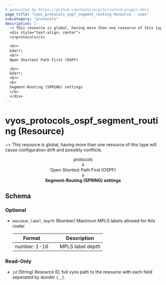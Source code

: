 ```yaml
---
# generated by https://github.com/hashicorp/terraform-plugin-docs
page_title: "vyos_protocols_ospf_segment_routing Resource - vyos"
subcategory: "protocols"
description: |-
  ~> This resource is global, having more than one resource of this type will cause configuration drift and possibly conflicts.
  <div style="text-align: center">
  <i>protocols</i>

  <br>
  &darr;
  <br>
  Open Shortest Path First (OSPF)

  <br>
  &darr;
  <br>
  <b>
  Segment-Routing (SPRING) settings
  </b>
  </div>
---
```


# vyos_protocols_ospf_segment_routing (Resource)

~> This resource is global, having more than one resource of this type will cause configuration drift and possibly conflicts.

<div style="text-align: center">
<i>protocols</i>

<br>
&darr;
<br>
Open Shortest Path First (OSPF)

<br>
&darr;
<br>
<b>
Segment-Routing (SPRING) settings
</b>
</div>



<!-- schema generated by tfplugindocs -->
## Schema

### Optional

- `maximum_label_depth` (Number) Maximum MPLS labels allowed for this router

    |  Format &emsp; | Description  |
    |----------|---------------|
    |  number: 1-16  &emsp; |  MPLS label depth  |

### Read-Only

- `id` (String) Resource ID, full vyos path to the resource with each field seperated by dunder (`__`).
